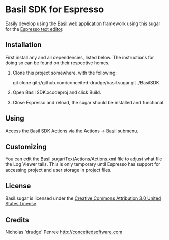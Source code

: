 Basil SDK for Espresso
======================

Easily develop using the [Basil web application][basil] framework using this sugar for the [Espresso text editor][espresso]. 

[basil]: <http://www.basilpowered.com/> "Basil: A fresh take on web development, by Conceited Software"
[espresso]: <http://macrabbit.com/espresso/> "The Espresso text editor, by MacRabbit"

Installation
------------
First install any and all dependencies, listed below. The instructions for
doing so can be found on their respective homes.

1. Clone this project somewhere, with the following:
    
    git clone git://github.com/conceited-drudge/basil.sugar.git ./BasilSDK

2. Open Basil SDK.xcodeproj and click Build.
    
3. Close Espresso and reload, the sugar should be installed and functional.


Using
-----

Access the Basil SDK Actions via the Actions -> Basil submenu.

Customizing
-----------

You can edit the Basil.sugar/TextActions/Actions.xml file to adjust what file the Log Viewer tails. This is only temporary until Espresso has support for accessing project and user storage in project files.

License
-------

Basil.sugar is licensed under the [Creative Commons Attribution 3.0 United States License][license].

[license]: <http://creativecommons.org/licenses/by/3.0/us/> "Creative Commons Attribution 3.0 United States License"

Credits
-------

Nicholas 'drudge' Penree <http://conceitedsoftware.com>